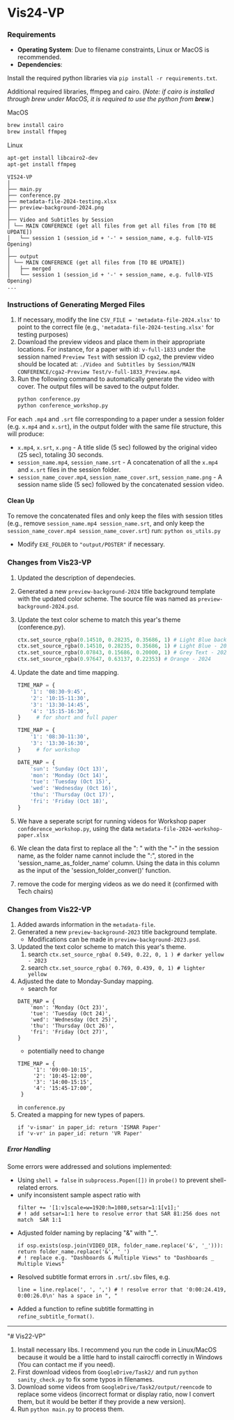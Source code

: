 # Vis24-VP

### Requirements
- **Operating System**: Due to filename constraints, Linux or MacOS is recommended.
- **Dependencies**: 

Install the required python libraries via `pip install -r requirements.txt`.

Additional required libraries, ffmpeg and cairo. (*Note: if cairo is installed through brew under MacOS, it is required to use the python from **brew**.*)

MacOS
```bash
brew install cairo
brew install ffmpeg
```

Linux
```bash
apt-get install libcairo2-dev
apt-get install ffmpeg
```

```
VIS24-VP
│
├── main.py
├── conference.py
├── metadata-file-2024-testing.xlsx
├── preview-background-2024.png
│
├── Video and Subtitles by Session
│ └── MAIN CONFERENCE (get all files from get all files from [TO BE UPDATE])
│   └── session 1 (session_id + '-' + session_name, e.g. full0-VIS Opening)
│
├── output
│ └── MAIN CONFERENCE (get all files from [TO BE UPDATE])
│   ├── merged
│   └── session 1 (session_id + '-' + session_name, e.g. full0-VIS Opening)
...
```
### Instructions of Generating Merged Files
1. If necessary, modify the line `CSV_FILE = 'metadata-file-2024.xlsx'` to point to the correct file (e.g., `'metadata-file-2024-testing.xlsx'` for testing purposes)
2. Download the preview videos and place them in their appropriate locations. For instance, for a paper with id: `v-full-1833` under the session named `Preview Test` with session ID `cga2`, the preview video should be located at: `./Video and Subtitles by Session/MAIN CONFERENCE/cga2-Preview Test/v-full-1833_Preview.mp4`.
3. Run the following command to automatically generate the video with cover. The output files will be saved to the output folder.
    ```bash
    python conference.py
    python conference_workshop.py
    ```

For each `.mp4` and `.srt` file corresponding to a paper under a session folder (e.g. `x.mp4` and `x.srt`), in the output folder with the same file structure, this will produce:
- `x.mp4`, `x.srt`, `x.png` - A title slide (5 sec) followed by the original video (25 sec), totaling 30 seconds.
- `session_name.mp4`, `session_name.srt` - A concatenation of all the `x.mp4` and `x.srt` files in the session folder.
- `session_name_cover.mp4`, `session_name_cover.srt`, `session_name.png` - A session name slide (5 sec) followed by the concatenated session video.

#### Clean Up
To remove the concatenated files and only keep the files with session titles (e.g., remove `session_name.mp4 session_name.srt`, and only keep the `session_name_cover.mp4 session_name_cover.srt`) run:
    ```
    python os_utils.py
    ```
  - Modify `EXE_FOLDER` to `"output/POSTER"` if necessary.

### Changes from Vis23-VP
1. Updated the description of dependecies.
2. Generated a new `preview-background-2024` title background template with the updated color scheme. The source file was named as `preview-background-2024.psd`.
3. Update the text color scheme to match this year's theme (conference.py).
    ```python
    ctx.set_source_rgba(0.14510, 0.28235, 0.35686, 1) # Light Blue background - 2024
    ctx.set_source_rgba(0.14510, 0.28235, 0.35686, 1) # Light Blue - 2024
    ctx.set_source_rgba(0.07843, 0.15686, 0.20000, 1) # Grey Text - 2024
    ctx.set_source_rgba(0.97647, 0.63137, 0.22353) # Orange - 2024
    ```
4. Update the date and time mapping.
    ```python
    TIME_MAP = {
        '1': '08:30-9:45',
        '2': '10:15-11:30',
        '3': '13:30-14:45',
        '4': '15:15-16:30',
    }     # for short and full paper

    TIME_MAP = {
        '1': '08:30-11:30',
        '3': '13:30-16:30',
    }     # for workshop

    DATE_MAP = {
        'sun': 'Sunday (Oct 13)',
        'mon': 'Monday (Oct 14)',
        'tue': 'Tuesday (Oct 15)',
        'wed': 'Wednesday (Oct 16)',
        'thu': 'Thursday (Oct 17)',
        'fri': 'Friday (Oct 18)',
    }
    ```

5. We have a seperate script for running videos for Workshop paper `confderence_workshop.py`, using the data `metadata-file-2024-workshop-paper.xlsx`

6. We clean the data first to replace all the  ": " with the "-" in the session name, as the folder name cannot include the ":", stored in the 'session_name_as_folder_name' column. Using the data in this column as the input of the 'session_folder_conver()' function.


7. remove the code for merging videos as we do need it (confirmed with Tech chairs)



### Changes from Vis22-VP
1. Added awards information in the `metadata-file`.
2. Generated a new `preview-background-2023` title background template.
    - Modifications can be made in `preview-background-2023.psd`.
3. Updated the text color scheme to match this year's theme.
    1. search `ctx.set_source_rgba( 0.549, 0.22, 0, 1 ) # darker yellow - 2023`
    2. search `ctx.set_source_rgba( 0.769, 0.439, 0, 1) # lighter yellow`
4. Adjusted the date to Monday-Sunday mapping.
   - search for 
    ```
    DATE_MAP = {
        'mon': 'Monday (Oct 23)',
        'tue': 'Tuesday (Oct 24)',
        'wed': 'Wednesday (Oct 25)',
        'thu': 'Thursday (Oct 26)',
        'fri': 'Friday (Oct 27)',
    }
    ```
   -  potentially need to change 
   ```
   TIME_MAP = {
        '1': '09:00-10:15',
        '2': '10:45-12:00',
        '3': '14:00-15:15',
        '4': '15:45-17:00',
    } 
    ```
    in `conference.py`
5. Created a mapping for new types of papers.
    ```
    if 'v-ismar' in paper_id: return 'ISMAR Paper'
    if 'v-vr' in paper_id: return 'VR Paper'
    ```

##### Error Handling
Some errors were addressed and solutions implemented:
- Using `shell = false` in `subprocess.Popen([])` in `probe()` to prevent shell-related errors.
- unify inconsistent sample aspect ratio with
    ```
    filter += '[1:v]scale=w=1920:h=1080,setsar=1:1[v1];'  
    # ! add setsar=1:1 here to resolve error that SAR 81:256 does not match  SAR 1:1
    ```
- Adjusted folder naming by replacing "&" with "_".
    ```
    if osp.exists(osp.join(VIDEO_DIR, folder_name.replace('&', '_'))): return folder_name.replace('&', '_') 
    # ! replace e.g. "Dashboards & Multiple Views" to "Dashboards _ Multiple Views"
    ```
- Resolved subtitle format errors in `.srt`/`.sbv` files, e.g.
   ```
   line = line.replace(', ', ',') # ! resolve error that '0:00:24.419, 0:00:26.0\n' has a space in ", "
   ```
- Added a function to refine subtitle formatting in           `refine_subtitle_format()`.




 


----------------------------------------------------------------
"# Vis22-VP" 

1. Install necessary libs. I recommend you run the code in Linux/MacOS because it would be a little hard to install cairocffi correctly in Windows (You can contact me if you need).
2. First download videos from `GoogleDrive/Task2/` and run `python sanity_check.py` to fix some typos in filenames.
3. Download some videos from `GoogleDrive/Task2/output/reencode` to replace some videos (incorrect format or display ratio, now I convert them, but it would be better if they provide a new version).
4. Run `python main.py` to process them.
